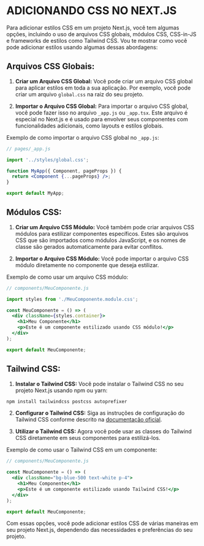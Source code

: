# ADICIONANDO CSS NO NEXT.JS 
Para adicionar estilos CSS em um projeto Next.js, você tem algumas opções, incluindo o uso de arquivos CSS globais, módulos CSS, CSS-in-JS e frameworks de estilos como Tailwind CSS. Vou te mostrar como você pode adicionar estilos usando algumas dessas abordagens:

## Arquivos CSS Globais:
1. **Criar um Arquivo CSS Global:** Você pode criar um arquivo CSS global para aplicar estilos em toda a sua aplicação. Por exemplo, você pode criar um arquivo `global.css` na raiz do seu projeto.

2. **Importar o Arquivo CSS Global:** Para importar o arquivo CSS global, você pode fazer isso no arquivo `_app.js` ou `_app.tsx`. Este arquivo é especial no Next.js e é usado para envolver seus componentes com funcionalidades adicionais, como layouts e estilos globais.

Exemplo de como importar o arquivo CSS global no `_app.js`:

```jsx
// pages/_app.js

import '../styles/global.css';

function MyApp({ Component, pageProps }) {
  return <Component {...pageProps} />;
}

export default MyApp;
```

## Módulos CSS:
1. **Criar um Arquivo CSS Módulo:** Você também pode criar arquivos CSS módulos para estilizar componentes específicos. Estes são arquivos CSS que são importados como módulos JavaScript, e os nomes de classe são gerados automaticamente para evitar conflitos.

2. **Importar o Arquivo CSS Módulo:** Você pode importar o arquivo CSS módulo diretamente no componente que deseja estilizar.

Exemplo de como usar um arquivo CSS módulo:

```jsx
// components/MeuComponente.js

import styles from './MeuComponente.module.css';

const MeuComponente = () => (
  <div className={styles.container}>
    <h1>Meu Componente</h1>
    <p>Este é um componente estilizado usando CSS módulo!</p>
  </div>
);

export default MeuComponente;
```

## Tailwind CSS:
1. **Instalar o Tailwind CSS:** Você pode instalar o Tailwind CSS no seu projeto Next.js usando npm ou yarn:

```bash
npm install tailwindcss postcss autoprefixer
```

2. **Configurar o Tailwind CSS:** Siga as instruções de configuração do Tailwind CSS conforme descrito na [documentação oficial](https://tailwindcss.com/docs/guides/nextjs).

3. **Utilizar o Tailwind CSS:** Agora você pode usar as classes do Tailwind CSS diretamente em seus componentes para estilizá-los.

Exemplo de como usar o Tailwind CSS em um componente:

```jsx
// components/MeuComponente.js

const MeuComponente = () => (
  <div className="bg-blue-500 text-white p-4">
    <h1>Meu Componente</h1>
    <p>Este é um componente estilizado usando Tailwind CSS!</p>
  </div>
);

export default MeuComponente;
```

Com essas opções, você pode adicionar estilos CSS de várias maneiras em seu projeto Next.js, dependendo das necessidades e preferências do seu projeto. 
